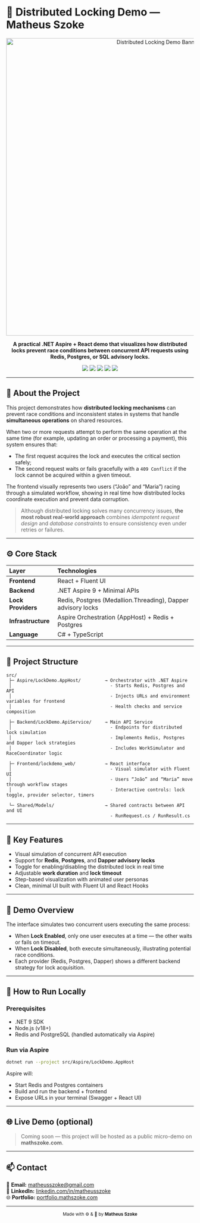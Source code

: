 # 🧩 Distributed Locking Demo — Matheus Szoke

<p align="center">
  <img src="https://portfolio.mathszoke.com/assets/banner.png" alt="Distributed Locking Demo Banner" width="800"/>
</p>

<p align="center">
  <b>A practical .NET Aspire + React demo that visualizes how distributed locks prevent race conditions between concurrent API requests using Redis, Postgres, or SQL advisory locks.</b>
</p>

<p align="center">
  <img src="https://img.shields.io/badge/.NET%20Aspire-512BD4?style=for-the-badge&logo=dotnet&logoColor=white"/>
  <img src="https://img.shields.io/badge/React-61DAFB?style=for-the-badge&logo=react&logoColor=black"/>
  <img src="https://img.shields.io/badge/Redis-DC382D?style=for-the-badge&logo=redis&logoColor=white"/>
  <img src="https://img.shields.io/badge/PostgreSQL-336791?style=for-the-badge&logo=postgresql&logoColor=white"/>
  <img src="https://img.shields.io/badge/Dapper-0C4B33?style=for-the-badge&logo=nuget&logoColor=white"/>
</p>

---

## 🧠 About the Project

This project demonstrates how **distributed locking mechanisms** can prevent race conditions and inconsistent states in systems that handle **simultaneous operations** on shared resources.

When two or more requests attempt to perform the same operation at the same time (for example, updating an order or processing a payment), this system ensures that:
- The first request acquires the lock and executes the critical section safely;
- The second request waits or fails gracefully with a `409 Conflict` if the lock cannot be acquired within a given timeout.

The frontend visually represents two users (“João” and “Maria”) racing through a simulated workflow, showing in real time how distributed locks coordinate execution and prevent data corruption.

> Although distributed locking solves many concurrency issues, **the most robust real-world approach** combines *idempotent request design* and *database constraints* to ensure consistency even under retries or failures.

---

## ⚙️ Core Stack

| Layer | Technologies |
|:--|:--|
| **Frontend** | React + Fluent UI |
| **Backend** | .NET Aspire 9 + Minimal APIs |
| **Lock Providers** | Redis, Postgres (Medallion.Threading), Dapper advisory locks |
| **Infrastructure** | Aspire Orchestration (AppHost) + Redis + Postgres |
| **Language** | C# + TypeScript |

---

## 🧩 Project Structure

```
src/
 ├─ Aspire/LockDemo.AppHost/         → Orchestrator with .NET Aspire
 │                                     - Starts Redis, Postgres and API
 │                                     - Injects URLs and environment variables for frontend
 │                                     - Health checks and service composition

 ├─ Backend/LockDemo.ApiService/     → Main API Service
 │                                     - Endpoints for distributed lock simulation
 │                                     - Implements Redis, Postgres and Dapper lock strategies
 │                                     - Includes WorkSimulator and RaceCoordinator logic

 ├─ Frontend/lockdemo_web/           → React interface
 │                                     - Visual simulator with Fluent UI
 │                                     - Users “João” and “Maria” move through workflow stages
 │                                     - Interactive controls: lock toggle, provider selector, timers

 └─ Shared/Models/                   → Shared contracts between API and UI
                                       - RunRequest.cs / RunResult.cs
```

---

## 🌟 Key Features

- Visual simulation of concurrent API execution  
- Support for **Redis**, **Postgres**, and **Dapper advisory locks**  
- Toggle for enabling/disabling the distributed lock in real time  
- Adjustable **work duration** and **lock timeout**  
- Step-based visualization with animated user personas  
- Clean, minimal UI built with Fluent UI and React Hooks  

---

## 🎨 Demo Overview

The interface simulates two concurrent users executing the same process:
- When **Lock Enabled**, only one user executes at a time — the other waits or fails on timeout.
- When **Lock Disabled**, both execute simultaneously, illustrating potential race conditions.
- Each provider (Redis, Postgres, Dapper) shows a different backend strategy for lock acquisition.

---

## 🚀 How to Run Locally

### Prerequisites
- .NET 9 SDK  
- Node.js (v18+)  
- Redis and PostgreSQL (handled automatically via Aspire)

### Run via Aspire

```bash
dotnet run --project src/Aspire/LockDemo.AppHost
```

Aspire will:
- Start Redis and Postgres containers
- Build and run the backend + frontend
- Expose URLs in your terminal (Swagger + React UI)

---

## 🌐 Live Demo (optional)

> Coming soon — this project will be hosted as a public micro-demo on **mathszoke.com**.

---

## 📫 Contact

📧 **Email:** [matheusszoke@gmail.com](mailto:matheusszoke@gmail.com)  
💼 **LinkedIn:** [linkedin.com/in/matheusszoke](https://linkedin.com/in/matheusszoke)  
🌐 **Portfolio:** [portfolio.mathszoke.com](https://portfolio.mathszoke.com)

---

<p align="center">
  <sub>Made with ⚙️ & 💚 by <strong>Matheus Szoke</strong></sub>
</p>
